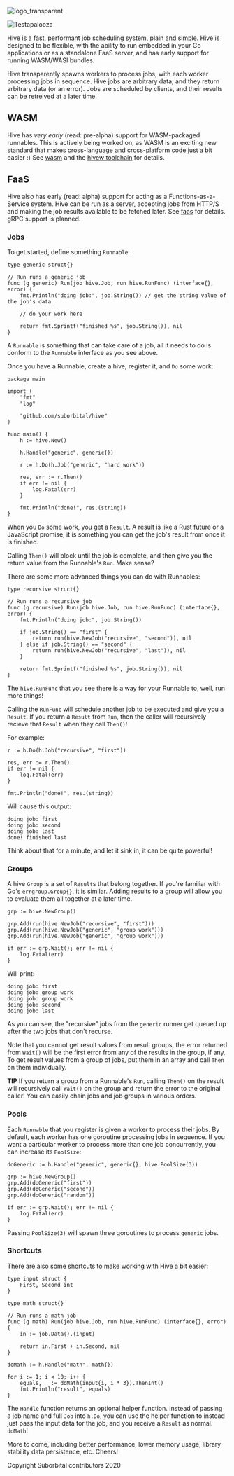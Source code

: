 ![logo_transparent](https://user-images.githubusercontent.com/5942370/77077333-7165dc80-69cb-11ea-9bf1-795aba6addf6.png)

![Testapalooza](https://github.com/suborbital/hive/workflows/Testapalooza/badge.svg)

Hive is a fast, performant job scheduling system, plain and simple. Hive is designed to be flexible, with the ability to run embedded in your Go applications or as a standalone FaaS server, and has early support for running WASM/WASI bundles.

Hive transparently spawns workers to process jobs, with each worker processing jobs in sequence. Hive jobs are arbitrary data, and they return arbitrary data (or an error). Jobs are scheduled by clients, and their results can be retreived at a later time.

## WASM

Hive has _very early_ (read: pre-alpha) support for WASM-packaged runnables. This is actively being worked on, as WASM is an exciting new standard that makes cross-language and cross-platform code just a bit easier :) See [wasm](./docs/wasm.md) and the [hivew toolchain](https://github.com/suborbital/hivew) for details.

## FaaS

Hive also has early (read: alpha) support for acting as a Functions-as-a-Service system. Hive can be run as a server, accepting jobs from HTTP/S and making the job results available to be fetched later. See [faas](./docs/faas.md) for details. gRPC support is planned.

### Jobs

To get started, define something `Runnable`:
```golang
type generic struct{}

// Run runs a generic job
func (g generic) Run(job hive.Job, run hive.RunFunc) (interface{}, error) {
	fmt.Println("doing job:", job.String()) // get the string value of the job's data

	// do your work here

	return fmt.Sprintf("finished %s", job.String()), nil
}
```
A `Runnable` is something that can take care of a job, all it needs to do is conform to the `Runnable` interface as you see above.

Once you have a Runnable, create a hive, register it, and `Do` some work:
```golang
package main

import (
	"fmt"
	"log"

	"github.com/suborbital/hive"
)

func main() {
	h := hive.New()

	h.Handle("generic", generic{})

	r := h.Do(h.Job("generic", "hard work"))

	res, err := r.Then()
	if err != nil {
		log.Fatal(err)
	}

	fmt.Println("done!", res.(string))
}
```
When you `Do` some work, you get a `Result`. A result is like a Rust future or a JavaScript promise, it is something you can get the job's result from once it is finished.

Calling `Then()` will block until the job is complete, and then give you the return value from the Runnable's `Run`. Make sense?

There are some more advanced things you can do with Runnables:
```golang
type recursive struct{}

// Run runs a recursive job
func (g recursive) Run(job hive.Job, run hive.RunFunc) (interface{}, error) {
	fmt.Println("doing job:", job.String())

	if job.String() == "first" {
		return run(hive.NewJob("recursive", "second")), nil
	} else if job.String() == "second" {
		return run(hive.NewJob("recursive", "last")), nil
	}

	return fmt.Sprintf("finished %s", job.String()), nil
}
```
The `hive.RunFunc` that you see there is a way for your Runnable to, well, run more things!

Calling the `RunFunc` will schedule another job to be executed and give you a `Result`. If you return a `Result` from `Run`, then the caller will recursively recieve that `Result` when they call `Then()`!

For example:
```golang
r := h.Do(h.Job("recursive", "first"))

res, err := r.Then()
if err != nil {
	log.Fatal(err)
}

fmt.Println("done!", res.(string))
```
Will cause this output:
```
doing job: first
doing job: second
doing job: last
done! finished last
```
Think about that for a minute, and let it sink in, it can be quite powerful!

### Groups

A hive `Group` is a set of `Result`s that belong together. If you're familiar with Go's `errgroup.Group{}`, it is similar. Adding results to a group will allow you to evaluate them all together at a later time.
```golang
grp := hive.NewGroup()

grp.Add(run(hive.NewJob("recursive", "first")))
grp.Add(run(hive.NewJob("generic", "group work")))
grp.Add(run(hive.NewJob("generic", "group work")))

if err := grp.Wait(); err != nil {
	log.Fatal(err)
}
```
Will print: 
```
doing job: first
doing job: group work
doing job: group work
doing job: second
doing job: last
```
As you can see, the "recursive" jobs from the `generic` runner get queued up after the two jobs that don't recurse.

Note that you cannot get result values from result groups, the error returned from `Wait()` will be the first error from any of the results in the group, if any. To get result values from a group of jobs, put them in an array and call `Then` on them individually.

**TIP** If you return a group from a Runnable's `Run`, calling `Then()` on the result will recursively call `Wait()` on the group and return the error to the original caller! You can easily chain jobs and job groups in various orders.

### Pools
Each `Runnable` that you register is given a worker to process their jobs. By default, each worker has one goroutine processing jobs in sequence. If you want a particular worker to process more than one job concurrently, you can increase its `PoolSize`:
```golang
doGeneric := h.Handle("generic", generic{}, hive.PoolSize(3))

grp := hive.NewGroup()
grp.Add(doGeneric("first"))
grp.Add(doGeneric("second"))
grp.Add(doGeneric("random"))

if err := grp.Wait(); err != nil {
	log.Fatal(err)
}
```
Passing `PoolSize(3)` will spawn three goroutines to process `generic` jobs.


### Shortcuts

There are also some shortcuts to make working with Hive a bit easier:
```golang
type input struct {
	First, Second int
}

type math struct{}

// Run runs a math job
func (g math) Run(job hive.Job, run hive.RunFunc) (interface{}, error) {
	in := job.Data().(input)

	return in.First + in.Second, nil
}
```
```golang
doMath := h.Handle("math", math{})

for i := 1; i < 10; i++ {
	equals, _ := doMath(input{i, i * 3}).ThenInt()
	fmt.Println("result", equals)
}
```
The `Handle` function returns an optional helper function. Instead of passing a job name and full `Job` into `h.Do`, you can use the helper function to instead just pass the input data for the job, and you receive a `Result` as normal. `doMath`!

More to come, including better performance, lower memory usage, library stability data persistence, etc. Cheers!

Copyright Suborbital contributors 2020
